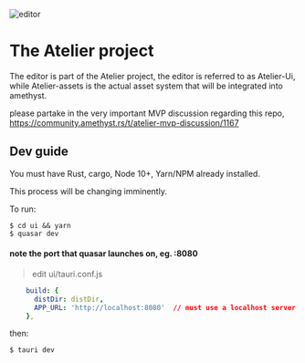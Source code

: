 ![editor](https://raw.githubusercontent.com/mralve/atelier-editor/master/repo-content/editor.png)

# The Atelier project
The editor is part of the Atelier project, the editor is referred to as Atelier-Ui, while Atelier-assets is the actual asset system that will be integrated into amethyst.

please partake in the very important MVP discussion regarding this repo,
https://community.amethyst.rs/t/atelier-mvp-discussion/1167


## Dev guide
You must have Rust, cargo, Node 10+, Yarn/NPM already installed.

This process will be changing imminently.

To run:
```
$ cd ui && yarn
$ quasar dev
``` 
#### note the port that quasar launches on, eg. :8080 
> edit ui/tauri.conf.js

```yaml
    build: {
      distDir: distDir,
      APP_URL: 'http://localhost:8080'  // must use a localhost server for now
    },
```

then:
```
$ tauri dev
```
